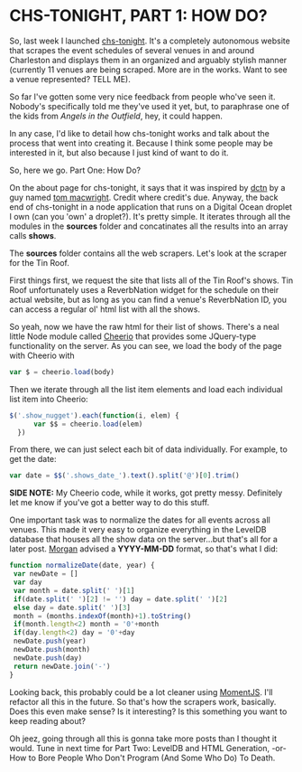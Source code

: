 CHS-TONIGHT, PART 1: HOW DO?
===

So, last week I launched [chs-tonight](http://chs-tonight.com). It's a completely autonomous website that scrapes the event schedules of several venues in and around Charleston and displays them in an organized and arguably stylish manner (currently 11 venues are being scraped. More are in the works. Want to see a venue represented? TELL ME). 

So far I've gotten some very nice feedback from people who've seen it. Nobody's specifically told me they've used it yet, but, to paraphrase one of the kids from _Angels in the Outfield_, hey, it could happen.

In any case, I'd like to detail how chs-tonight works and talk about the process that went into creating it. Because I think some people may be interested in it, but also because I just kind of want to do it. 

So, here we go. Part One: How Do?

On the about page for chs-tonight, it says that it was inspired by [dctn](http://dctn.org/) by a guy named [tom macwright](http://www.macwright.org/). Credit where credit's due. Anyway, the back end of chs-tonight in a node application that runs on a Digital Ocean droplet I own (can you 'own' a droplet?). It's pretty simple. It iterates through all the modules in the **sources** folder and concatinates all the results into an array calls **shows**. 

The **sources** folder contains all the web scrapers. Let's look at the scraper for the Tin Roof.

First things first, we request the site that lists all of the Tin Roof's shows. Tin Roof unfortunately uses a ReverbNation widget for the schedule on their actual website, but as long as you can find a venue's ReverbNation ID, you can access a regular ol' html list with all the shows. 

So yeah, now we have the raw html for their list of shows. There's a neal little Node module called [Cheerio](https://github.com/cheeriojs/cheerio) that provides some JQuery-type functionality on the server. As you can see, we load the body of the page with Cheerio with 
```js
var $ = cheerio.load(body)
```
Then we iterate through all the list item elements and load each individual list item into Cheerio: 

```js
$('.show_nugget').each(function(i, elem) { 
      var $$ = cheerio.load(elem)
  })
  ```

 From there, we can just select each bit of data individually. For example, to get the date: 
 ```js
 var date = $$('.shows_date_').text().split('@')[0].trim()
 ```

 **SIDE NOTE:** My Cheerio code, while it works, got pretty messy. Definitely let me know if you've got a better way to do this stuff.

 One important task was to normalize the dates for all events across all venues. This made it very easy to organize everything in the LevelDB database that houses all the show data on the server...but that's all for a later post. [Morgan](http://morganherlocker.com) advised a **YYYY-MM-DD** format, so that's what I did:

 ```js
 function normalizeDate(date, year) {
  var newDate = []
  var day 
  var month = date.split(' ')[1]
  if(date.split(' ')[2] != '') day = date.split(' ')[2]
  else day = date.split(' ')[3]
  month = (months.indexOf(month)+1).toString()
  if(month.length<2) month = '0'+month
  if(day.length<2) day = '0'+day
  newDate.push(year)
  newDate.push(month)
  newDate.push(day)
  return newDate.join('-')
}
```

 Looking back, this probably could be a lot cleaner using [MomentJS](http://momentjs.com/). I'll refactor all this in the future. 
So that's how the scrapers work, basically. Does this even make sense? Is it interesting? Is this something you want to keep reading about?

Oh jeez, going through all this is gonna take more posts than I thought it would. Tune in next time for Part Two: LevelDB and HTML Generation, -or- How to Bore People Who Don't Program (And Some Who Do) To Death.